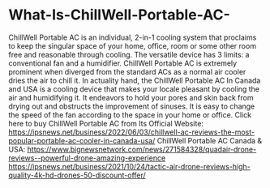 # What-Is-ChillWell-Portable-AC-
ChillWell Portable AC is an individual, 2-in-1 cooling system that proclaims to keep the singular space of your home, office, room or some other room free and reasonable through cooling. The versatile device has 3 limits: a conventional fan and a humidifier. ChillWell Portable AC is extremely prominent when diverged from the standard ACs as a normal air cooler dries the air to chill it. In actuality hand, the ChillWell Portable AC In Canada and USA is a cooling device that makes your locale pleasant by cooling the air and humidifying it. It endeavors to hold your pores and skin back from drying out and obstructs the improvement of sinuses. It is easy to change the speed of the fan according to the space in your home or office. Click here to buy ChillWell Portable AC from Its Official Website: https://ipsnews.net/business/2022/06/03/chillwell-ac-reviews-the-most-popular-portable-ac-cooler-in-canada-usa/  ChillWell Portable AC Canada &amp; USA: https://www.bignewsnetwork.com/news/271584328/quadair-drone-reviews--powerful-drone-amazing-experience  https://ipsnews.net/business/2021/10/24/tactic-air-drone-reviews-high-quality-4k-hd-drones-50-discount-offer/
